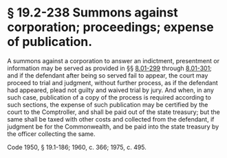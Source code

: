 # § 19.2-238 Summons against corporation; proceedings; expense of publication.

<p>A summons against a corporation to answer an indictment, presentment or information may be served as provided in §§ <a href='http://law.lis.virginia.gov/vacode/8.01-299/'>8.01-299</a> through <a href='http://law.lis.virginia.gov/vacode/8.01-301/'>8.01-301</a>; and if the defendant after being so served fail to appear, the court may proceed to trial and judgment, without further process, as if the defendant had appeared, plead not guilty and waived trial by jury. And when, in any such case, publication of a copy of the process is required according to such sections, the expense of such publication may be certified by the court to the Comptroller, and shall be paid out of the state treasury; but the same shall be taxed with other costs and collected from the defendant, if judgment be for the Commonwealth, and be paid into the state treasury by the officer collecting the same.</p><p>Code 1950, § 19.1-186; 1960, c. 366; 1975, c. 495.</p>